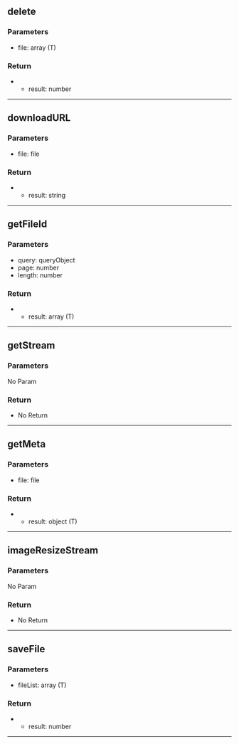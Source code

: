 ## delete
### Parameters
- file: array (T)

### Return
- - result: number

--------------------------------------------
## downloadURL
### Parameters
- file: file

### Return
- - result: string

--------------------------------------------
## getFileId
### Parameters
- query: queryObject
- page: number
- length: number

### Return
- - result: array (T)

--------------------------------------------
## getStream
### Parameters
No Param
### Return
- No Return
--------------------------------------------
## getMeta
### Parameters
- file: file

### Return
- - result: object (T)

--------------------------------------------
## imageResizeStream
### Parameters
No Param
### Return
- No Return
--------------------------------------------
## saveFile
### Parameters
- fileList: array (T)

### Return
- - result: number

--------------------------------------------
